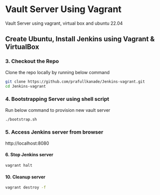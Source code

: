 # Vault Server Using Vagrant

Vault Server using vagrant, virtual box and ubuntu 22.04

## Create Ubuntu, Install Jenkins using Vagrant & VirtualBox

### 3. Checkout the Repo
Clone the repo locally by running below command 
  
```sh 
git clone https://github.com/prafullkanade/Jenkins-vagrant.git
cd Jenkins-vagrant
```

### 4. Bootstrapping Server using shell script
Run below command to provision new vault server

```sh
./bootstrap.sh
```

### 5. Access Jenkins server from browser

http://localhost:8080

#### 6. Stop Jenkins server

```sh
vagrant halt
```

#### 10. Cleanup server
```sh
vagrant destroy -f
```
